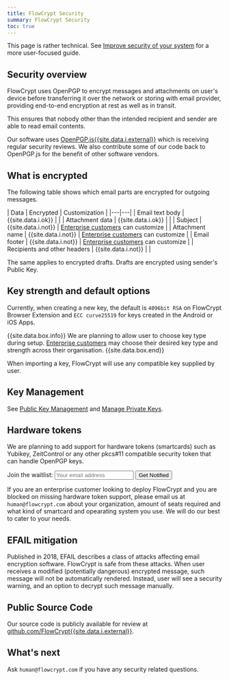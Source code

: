```yaml
---
title: FlowCrypt Security
summary: FlowCrypt Security
toc: true
---
```


This page is rather technical. See [Improve security of your system](/docs/guide/common-tasks/improve-security.html) for a more user-focused guide.

## Security overview

FlowCrypt uses OpenPGP to encrypt messages and attachments on user's device before transferring it over the network or storing with email provider, providing end-to-end encryption at rest as well as in transit.

This ensures that nobody other than the intended recipient and sender are able to read email contents.

Our software uses [OpenPGP.js{{site.data.i.external}}](https://github.com/openpgpjs/openpgpjs) which is receiving regular security reviews. We also contribute some of our code back to OpenPGP.js for the benefit of other software vendors.

## What is encrypted

The following table shows which email parts are encrypted for outgoing messages.

| Data | Encrypted | Customization |
|---|---|
| Email text body | {{site.data.i.ok}} | |
| Attachment data | {{site.data.i.ok}} | |
| Subject | {{site.data.i.not}} | [Enterprise customers](../business/enterprise.html) can customize | 
| Attachment name | {{site.data.i.not}} | [Enterprise customers](../business/enterprise.html) can customize | 
| Email footer | {{site.data.i.not}} | [Enterprise customers](../business/enterprise.html) can customize |
| Recipients and other headers | {{site.data.i.not}} | |

The same applies to encrypted drafts. Drafts are encrypted using sender's Public Key.

## Key strength and default options

Currently, when creating a new key, the default is `4096bit RSA` on FlowCrypt Browser Extension and `ECC curve25519` for keys created in the Android or iOS Apps.

{{site.data.box.info}}
We are planning to allow user to choose key type during setup.
[Enterprise customers](../business/enterprise.html) may choose their desired key type and strength across their organisation.
{{site.data.box.end}}

When importing a key, FlowCrypt will use any compatible key supplied by user.

## Key Management

See [Public Key Management](manage-public-keys.html) and [Manage Private Keys](manage-private-keys.html).

## Hardware tokens

We are planning to add support for hardware tokens (smartcards) such as Yubikey, ZeitControl or any other pkcs#11 compatible security token that can handle OpenPGP keys.

<form class="waitlist">
  Join the waitlist: 
  <input type="email" class="input_email" placeholder="Your email address" value="" />
  <input type="hidden" class="input_waitlist" value="hardware_key" />
  <button>Get Notified</button>
</form>
<script src="https://flowcrypt.com/js/pages/waitlist.js?version=66"></script>

If you are an enterprise customer looking to deploy FlowCrypt and you are blocked on missing hardware token support, please email us at `human@flowcrypt.com` about your organization, amount of seats required and what kind of smartcard and opearating system you use. We will do our best to cater to your needs.

## EFAIL mitigation

Published in 2018, EFAIL describes a class of attacks affecting email encryption software. FlowCrypt is safe from these attacks. When user receives a modified (potentially dangerous) encrypted message, such message will not be automatically rendered. Instead, user will see a security warning, and an option to decrypt such message manually.

## Public Source Code

Our source code is publicly available for review at [github.com/FlowCrypt{{site.data.i.external}}](https://github.com/FlowCrypt/).

## What's next

Ask `human@flowcrypt.com` if you have any security related questions.